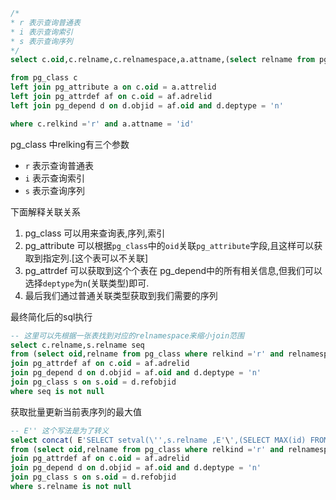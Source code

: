
```sql
/*
* r 表示查询普通表
* i 表示查询索引
* s 表示查询序列
*/
select c.oid,c.relname,c.relnamespace,a.attname,(select relname from pg_class where oid = d.refobjid)

from pg_class c
left join pg_attribute a on c.oid = a.attrelid
left join pg_attrdef af on c.oid = af.adrelid
left join pg_depend d on d.objid = af.oid and d.deptype = 'n'

where c.relkind ='r' and a.attname = 'id'
```

pg_class 中relking有三个参数 
* `r` 表示查询普通表
* `i` 表示查询索引
* `s` 表示查询序列

下面解释关联关系
1. pg_class 可以用来查询表,序列,索引
2. pg_attribute 可以根据`pg_class`中的`oid`关联`pg_attribute`字段,且这样可以获取到指定列.[这个表可以不关联]
3. pg_attrdef 可以获取到这个个表在 pg_depend中的所有相关信息,但我们可以选择`deptype`为`n`(关联类型)即可.
4. 最后我们通过普通关联类型获取到我们需要的序列

最终简化后的sql执行
```sql
-- 这里可以先根据一张表找到对应的relnamespace来缩小join范围
select c.relname,s.relname seq
from (select oid,relname from pg_class where relkind ='r' and relnamespace = 2200)c
join pg_attrdef af on c.oid = af.adrelid
join pg_depend d on d.objid = af.oid and d.deptype = 'n'
join pg_class s on s.oid = d.refobjid
where seq is not null
```

获取批量更新当前表序列的最大值
```sql
-- E'' 这个写法是为了转义
select concat( E'SELECT setval(\'',s.relname ,E'\',(SELECT MAX(id) FROM ', c.relname, ') +1 );')
from (select oid,relname from pg_class where relkind ='r' and relnamespace = 2200)c
join pg_attrdef af on c.oid = af.adrelid
join pg_depend d on d.objid = af.oid and d.deptype = 'n'
join pg_class s on s.oid = d.refobjid
where s.relname is not null
```